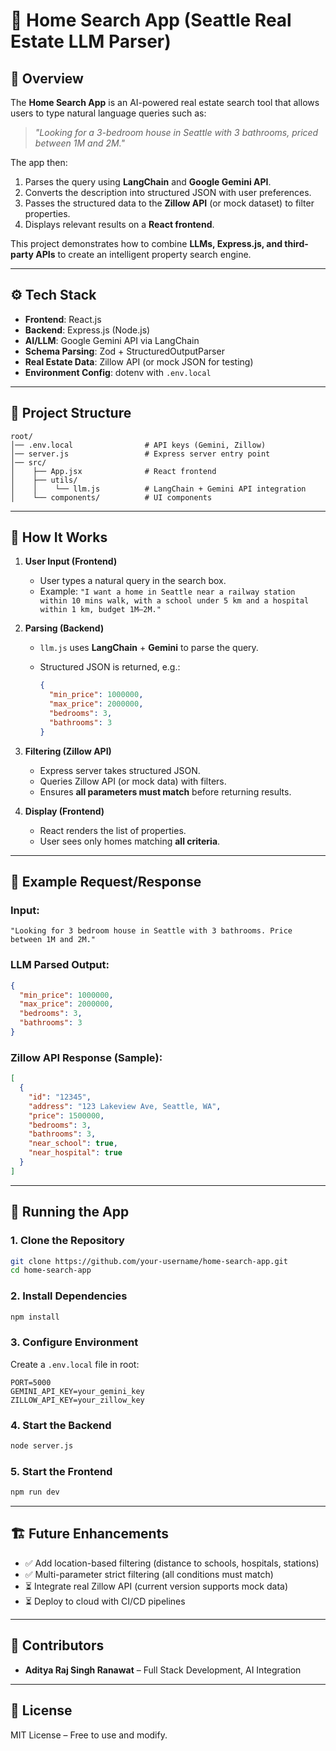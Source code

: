 # 🏡 Home Search App (Seattle Real Estate LLM Parser)

## 📖 Overview

The **Home Search App** is an AI-powered real estate search tool that allows users to type natural language queries such as:

> *"Looking for a 3-bedroom house in Seattle with 3 bathrooms, priced between 1M and 2M."*

The app then:

1. Parses the query using **LangChain** and **Google Gemini API**.
2. Converts the description into structured JSON with user preferences.
3. Passes the structured data to the **Zillow API** (or mock dataset) to filter properties.
4. Displays relevant results on a **React frontend**.

This project demonstrates how to combine **LLMs, Express.js, and third-party APIs** to create an intelligent property search engine.

---

## ⚙️ Tech Stack

* **Frontend**: React.js
* **Backend**: Express.js (Node.js)
* **AI/LLM**: Google Gemini API via LangChain
* **Schema Parsing**: Zod + StructuredOutputParser
* **Real Estate Data**: Zillow API (or mock JSON for testing)
* **Environment Config**: dotenv with `.env.local`

---

## 📂 Project Structure

```
root/
│── .env.local                # API keys (Gemini, Zillow)
│── server.js                 # Express server entry point
│── src/
│    ├── App.jsx              # React frontend
│    ├── utils/
│    │    └── llm.js          # LangChain + Gemini API integration
│    └── components/          # UI components
```

---

## 🧠 How It Works

1. **User Input (Frontend)**

   * User types a natural query in the search box.
   * Example: `"I want a home in Seattle near a railway station within 10 mins walk, with a school under 5 km and a hospital within 1 km, budget 1M–2M."`

2. **Parsing (Backend)**

   * `llm.js` uses **LangChain** + **Gemini** to parse the query.
   * Structured JSON is returned, e.g.:

     ```json
     {
       "min_price": 1000000,
       "max_price": 2000000,
       "bedrooms": 3,
       "bathrooms": 3
     }
     ```

3. **Filtering (Zillow API)**

   * Express server takes structured JSON.
   * Queries Zillow API (or mock data) with filters.
   * Ensures **all parameters must match** before returning results.

4. **Display (Frontend)**

   * React renders the list of properties.
   * User sees only homes matching **all criteria**.

---

## 📝 Example Request/Response

### Input:

```
"Looking for 3 bedroom house in Seattle with 3 bathrooms. Price between 1M and 2M."
```

### LLM Parsed Output:

```json
{
  "min_price": 1000000,
  "max_price": 2000000,
  "bedrooms": 3,
  "bathrooms": 3
}
```

### Zillow API Response (Sample):

```json
[
  {
    "id": "12345",
    "address": "123 Lakeview Ave, Seattle, WA",
    "price": 1500000,
    "bedrooms": 3,
    "bathrooms": 3,
    "near_school": true,
    "near_hospital": true
  }
]
```

---

## 🚀 Running the App

### 1. Clone the Repository

```bash
git clone https://github.com/your-username/home-search-app.git
cd home-search-app
```

### 2. Install Dependencies

```bash
npm install
```

### 3. Configure Environment

Create a `.env.local` file in root:

```env
PORT=5000
GEMINI_API_KEY=your_gemini_key
ZILLOW_API_KEY=your_zillow_key
```

### 4. Start the Backend

```bash
node server.js
```

### 5. Start the Frontend

```bash
npm run dev
```

---

## 🏗️ Future Enhancements

* ✅ Add location-based filtering (distance to schools, hospitals, stations)
* ✅ Multi-parameter strict filtering (all conditions must match)
* ⏳ Integrate real Zillow API (current version supports mock data)
* ⏳ Deploy to cloud with CI/CD pipelines

---

## 🤝 Contributors

* **Aditya Raj Singh Ranawat** – Full Stack Development, AI Integration

---

## 📜 License

MIT License – Free to use and modify.
